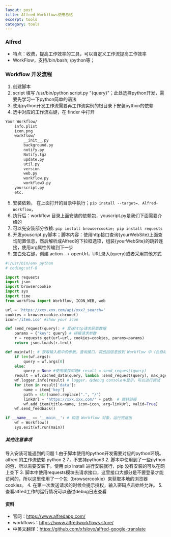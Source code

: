 ```yaml
---
layout: post
title: Alfred Workflows使用总结
excerpt: tools
category: tools
---
```


### Alfred
- 特点：收费，提高工作效率的工具，可以自定义工作流提高工作效率
- WorkFlow，支持/bin/bash; /python等；

### Workflow 开发流程
1. 创建脚本
2. script 填写 /usr/bin/python script.py "{query}"；此处选择python开发，需要先学习一下python简单的语法
3. 使用python开发工作流需要再工作流实例的根目录下安装python的依赖
4. 选中对应的工作流右键，在 finder 中打开
```html
Your Workflow/
    info.plist
    icon.png
    workflow/
        __init__.py
        background.py
        notify.py
        Notify.tgz
        update.py
        util.py
        version
        web.py
        workflow.py
        workflow3.py
    yourscript.py
    etc.
```
5. 安装依赖， 在上面打开的目录中执行；`pip install --target=. Alfred-Workflow`，
6. 执行后：workflow 目录上面安装的依赖包，youscript.py是我们下面需要介绍的
7. 可以先安装部分依赖: `pip install browsercookie; pip install requests`
8. 开发youscript.py脚本；脚本内容：使用http接口查询{yourWebSite}上面查询配置信息，然后解析成Alfred的下拉框选项，组装{yourWebSite}的跳转连接，使用arg属性传输到下一步
9. 空白处右键，创建 action --> openUrl，URL录入{query}或者采用其他方式

```python
#!/usr/bin/env python
# coding:utf-8

import requests
import json
import browsercookie
import sys
import time
from workflow import Workflow, ICON_WEB, web

url = 'https://xxx.xxx.com/api/xxx?_search='
cookies = browsercookie.chrome()
icon='/item.ico' #show your icon

def send_request(query): # 发送http请求获取数据
    params = {"key": query} # 拼接请求参数
    r = requests.get(url=url, cookies=cookies, params=params)
    return json.loads(r.text)

def main(wf): # 获取输入框中的参数，查询接口，将放回信息放到 Workflow 中（会自动转换成 XML），alfred 选中对应item 回车会将 arg 作为参数传递到下一个操作对象
    if len(wf.args):
        query = wf.args[0]
    else:
        query = None #使用缓存加速# result = send_request(query)
    result = wf.cached_data(query, lambda :send_request(query), max_age=60)
    wf.logger.info(result) # logger，在debug console中显示，可以进行调试
    for item in result['data']:
        name = item['key']
        path = str(name).replace(".", "/")
        linkUrl = 'https://xxx.xxx.com/' + path  # 跳转链接
        wf.add_item(title=name, icon=icon, arg=linkUrl, valid=True)
    wf.send_feedback()

if __name__ == '__main__': # 构造 Workflow 对象，运行完退出
    wf = Workflow()
    sys.exit(wf.run(main))
```

##### 其他注意事项
导入安装可能遇到的问题
1.由于脚本使用的python开发需要对应的python环境。alfred 的工作流依赖 python 2.7，不支持python3
2. 脚本中使用到了一些python的包，所以需要安装下。使用 pip install 进行安装就行，pip 没有安装的可以在网上查下
3. 脚本中使用requests模块去请求接口，这里接口大部分是不要登录才能访问的，所以这里使用了一个包（browsercookie）来获取本地的浏览器 cookies。
4. 在第一次发送请求的时候会提示授权，输入密码点击始终允许。
5. 查看alfred工作的运行情况可以通过debug日志查看

#### 资料
- 官网：https://www.alfredapp.com/
- workflows：https://www.alfredworkflows.store/
- 中英文翻译：https://github.com/xfslove/alfred-google-translate

